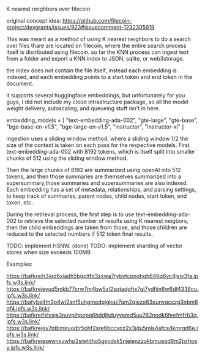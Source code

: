 K nearest neighbors over filecoin

original concept idea: https://github.com/filecoin-project/devgrants/issues/923#issuecomment-1232305919

This was meant as a method of using K nearest neighbors to do a search over files thare are located on filecoin, where the entire search process itself is distributed using filecoin. so far the KNN process can ingest text from a folder and export a KNN index to JSON, sqlite, or web3storage.

the index does not contain the file itself, instead each embedding is indexed, and each embedding points to a start token and end token in the document.

it supports several huggingface embeddings, but unfortunately for you guys, I did not include my cloud intrastructure package, so all the model weight delivery, autoscaling, and queueing stuff isn't in here.

embedding_models = [
    "text-embedding-ada-002",
    "gte-large",
    "gte-base",
    "bge-base-en-v1.5",
    "bge-large-en-v1.5",
    "instructor",
    "instructor-xl"
]

ingestion uses a sliding window method, where a sliding window 1/2 the size of the context is taken on each pass for the respective models. First text-embedding-ada-002 with 8192 tokens, which is itself split into smaller chunks of 512 using the sliding window method.

Then the large chunks of 8192 are summarized using openAI into 512 tokens, and then those summaries are themselves summarized into a supersummary,those summaries and supersummaries are also indexed. Each embedding has a set of metadata, relationships, and parsing settings, to keep track of summaries, parent nodes, child nodes, start token, end token, etc.

During the retrieval process, the first step is to use text-embedding-ada-002 to retrieve the selected number of results using K nearest neigbors, then the child embeddings are taken from those, and those children are reduced to the selected numbers if 512 token final results.

TODO: implement HSNW. (done)
TODO: implement sharding of vector stores when size exceeds 100MB

Examples:

https://bafkreih3iqd6xiadh5bgpltfd3zswa7rybvtcpnqhqh646q6yc4jsiv3fa.ipfs.w3s.link/
https://bafkreieyud5mkb77crw7m4bw5zl2sqtadgftx7gi7ydfiin6w6df4336cu.ipfs.w3s.link/
https://bafybeifm3p4wl2anf5uhgmedpjgkaz7qm2qiezo63eunvqcczg3nbm6qf4.ipfs.w3s.link/
https://bafkreifzlvsja3nuvplhpopq6hddjhduyyemd5uu762nodk6feefmfrb3q.ipfs.w3s.link/
https://bafkreigv7ptbmiruodtr5ohf2sre6bccvpz2x3jdu5mls4afcs4kmrqd6e.ipfs.w3s.link/
https://bafkreiexewnxvwhp2siwldho5gyvdsk5njeienzzokbmueqd6m2jsrhosy.ipfs.w3s.link/
